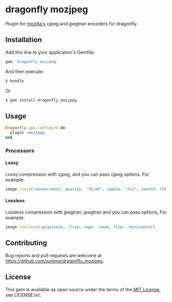 # dragonfly mozjpeg

Plugin for [mozilla's](https://github.com/mozilla/mozjpeg) cjpeg and jpegtran encoders for dragonfly.

## Installation

Add this line to your application's Gemfile:

```ruby
gem 'dragonfly_mozjpeg'
```

And then execute:

```ruby
$ bundle
```

Or


```ruby
$ gem install dragonfly_mozjpeg
```

## Usage

```ruby
Dragonfly.app.configure do
  plugin :mozjpeg
end
```
### Processors

#### Lossy

Lossy compression with cjpeg, and you can pass cjpeg options. For example:

```ruby
image.lossy(:noovershoot, quality: "70,60", sample: "2x2", smooth: 10)
```
#### Lossless

Lossless compression with jpegtran, jpegtran and you can pass options, For example:

```ruby
image.lossless(:grayscale, :trim, copy: :none, flip: :horizontal)
```
## Contributing

Bug reports and pull requests are welcome at <https://github.com/jurema/dragonfly_mozjpeg>.

## License

This gem is available as open source under the terms of the [MIT License](http://opensource.org/licenses/MIT), see LICENSE.txt.
